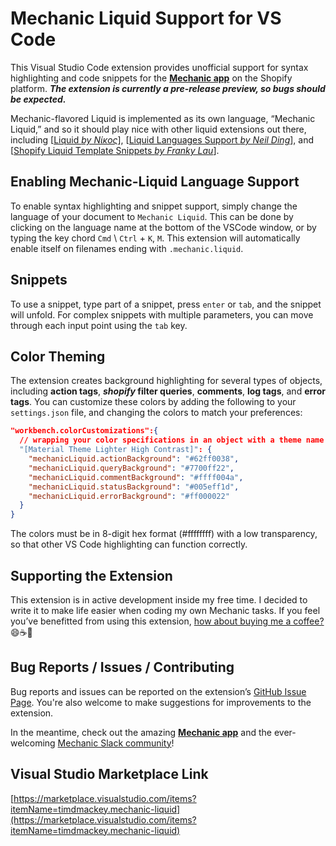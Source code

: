 # Mechanic Liquid Support for VS Code

This Visual Studio Code extension provides unofficial support for syntax highlighting and code snippets for the [**Mechanic app**](https://mechanic.dev) on the Shopify platform. ***The extension is currently a pre-release preview, so bugs should be expected.***

Mechanic-flavored Liquid is implemented as its own language, “Mechanic Liquid,” and so it should play nice with other liquid extensions out there, including [[Liquid *by Νίκος*](https://marketplace.visualstudio.com/items?itemName=sissel.shopify-liquid)], [[Liquid Languages Support *by Neil Ding*](https://marketplace.visualstudio.com/items?itemName=neilding.language-liquid)], and [[Shopify Liquid Template Snippets *by Franky Lau*](https://marketplace.visualstudio.com/items?itemName=killalau.vscode-liquid-snippets)].

## Enabling Mechanic-Liquid Language Support

To enable syntax highlighting and snippet support, simply change the language of your document to `Mechanic Liquid`. This can be done by clicking on the language name at the bottom of the VSCode window, or by typing the key chord `Cmd` \ `Ctrl` + `K`, `M`. This extension will automatically enable itself on filenames ending with `.mechanic.liquid`.

## Snippets
To use a snippet, type part of a snippet, press `enter` or `tab`, and the snippet will unfold. For complex snippets with multiple parameters, you can move through each input point using the `tab` key.

## Color Theming
The extension creates background highlighting for several types of objects, including **action tags**, ***shopify* filter queries**, **comments**, **log tags**, and **error tags**. You can customize these colors by adding the following to your `settings.json` file, and changing the colors to match your preferences:
```json
"workbench.colorCustomizations":{
  // wrapping your color specifications in an object with a theme name will limit these color overrides to that particular theme:
  "[Material Theme Lighter High Contrast]": {
    "mechanicLiquid.actionBackground": "#62ff0038",
    "mechanicLiquid.queryBackground": "#7700ff22",
    "mechanicLiquid.commentBackground": "#ffff004a",
    "mechanicLiquid.statusBackground": "#005eff1d",
    "mechanicLiquid.errorBackground": "#ff000022"
  }
}
```
The colors must be in 8-digit hex format (#ffffffff) with a low transparency, so that other VS Code highlighting can function correctly.
## Supporting the Extension

This extension is in active development inside my free time. I decided to write it to make life easier when coding my own Mechanic tasks. If you feel you’ve benefitted from using this extension, [how about buying me a coffee?](https://www.buymeacoffee.com/timdmackey) 😄☕️🙏

## Bug Reports / Issues / Contributing
Bug reports and issues can be reported on the extension’s [GitHub Issue Page](https://github.com/timdmackey/vscode-mechanic-liquid/issues). You're also welcome to make suggestions for improvements to the extension.

In the meantime, check out the amazing [**Mechanic app**](https://mechanic.dev) and the ever-welcoming [Mechanic Slack community](https://join.slack.com/t/usemechanic/shared_invite/zt-cq84nrs7-ggYbYTbf~CrCjTg8nmHP2A)!
## Visual Studio Marketplace Link
[https://marketplace.visualstudio.com/items?itemName=timdmackey.mechanic-liquid](https://marketplace.visualstudio.com/items?itemName=timdmackey.mechanic-liquid)